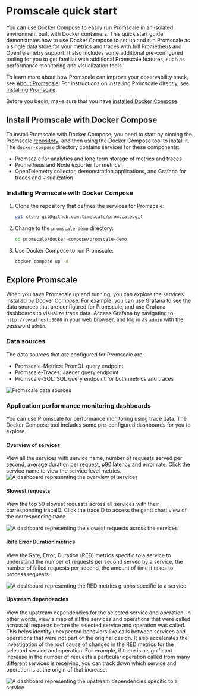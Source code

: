 # Promscale quick start
You can use Docker Compose to easily run Promscale in an isolated environment built
with Docker containers. This quick start guide demonstrates how to use Docker Compose to set
up and run Promscale as a single data store for your metrics and traces with full Prometheus
and OpenTelemetry support. It also includes some additional pre-configured tooling for you
to get familiar with additional Promscale features, such as performance monitoring and
visualization tools.

To learn more about how Promscale can improve your observability stack, see
[About Promscale][about-promscale]. For instructions on installing Promscale directly, see
[Installing Promscale][install-promscale].

Before you begin, make sure that you have [installed Docker Compose][docker-compose].

## Install Promscale with Docker Compose
To install Promscale with Docker Compose, you need to start by cloning the Promscale 
[repository][gh-promscale], and then using the Docker Compose tool to install it. The 
`docker-compose` directory contains services for these components:
* Promscale for analytics and long term storage of metrics and traces
* Prometheus and Node exporter for metrics
* OpenTelemetry collector, demonstration applications, and Grafana for traces and visualization

### Installing Promscale with Docker Compose

<procedure>

1. Clone the repository that defines the services for Promscale:
   ```bash
   git clone git@github.com:timescale/promscale.git
   ```
1. Change to the `promscale-demo` directory:
   ```bash
   cd promscale/docker-compose/promscale-demo
   ```
1. Use Docker Compose to run Promscale:
   ```bash
   docker compose up -d
   ```  

</procedure >

## Explore Promscale
When you have Promscale up and running, you can explore the services installed 
by Docker Compose. For example, you can use Grafana to see the data sources 
that are configured for Promscale, and use Grafana dashboards to visualize trace 
data. Access Grafana by navigating to `http://localhost:3000` in your web browser, 
and log in as `admin` with the password `admin`.

### Data sources
The data sources that are configured for Promscale are:
* Promscale-Metrics: PromQL query endpoint
* Promscale-Traces: Jaeger query endpoint
* Promscale-SQL: SQL query endpoint for both metrics and traces

<img class="main-content__illustration" src="https://s3.amazonaws.com/assets.timescale.com/docs/images/promscale-grafana-datasource-qsg.png" alt="Promscale data sources"/>

### Application performance monitoring dashboards
You can use Promscale for performance monitoring using trace data. 
The Docker Compose tool includes some pre-configured dashboards 
for you to explore.

#### Overview of services
View all the services with service name, number of requests served per second,
average duration per request, p90 latency and error rate. Click the service name
to view the service level metrics.
<img class="main-content__illustration" src="https://s3.amazonaws.com/assets.timescale.com/docs/images/apm-services-overview-dashboard.png" alt="A dashboard representing the overview of services"/>

#### Slowest requests
View the top 50 slowest requests across all services with their corresponding traceID.
Click the traceID to access the gantt chart view of the corresponding trace.

<img class="main-content__illustration" src="https://s3.amazonaws.com/assets.timescale.com/docs/images/apm-slowest-traces-dashboard.png" alt="A dashboard representing the slowest requests across the services"/>

#### Rate Error Duration metrics
View the Rate, Error, Duration (RED) metrics specific to a service to understand
the number of requests per second served by a service, the number of failed
requests per second, the amount of time it takes to process requests.

<img class="main-content__illustration" src="https://s3.amazonaws.com/assets.timescale.com/docs/images/apm-red-metrics-dashboard.png" alt="A dashboard representing the RED metrics graphs specific to a service"/>

#### Upstream dependencies
View the upstream dependencies for the selected service and operation. In other words, view a map of
all the services and operations that were called across all requests before the selected service and 
operation was called. This helps identify unexpected behaviors like calls between services and operations
that were not part of the original design. It also accelerates the investigation of the root cause of changes
in the RED metrics for the selected service and operation. For example, if there is a significant increase in
the number of requests a particular operation called from many different services is receiving, you can
track down which service and operation is at the origin of that increase.

<img class="main-content__illustration" src="https://s3.amazonaws.com/assets.timescale.com/docs/images/apm-upstream-dependency-dashboard.png" alt="A dashboard representing the upstream dependencies specific to a service"/>

[gh-promscale]: https://github.com/timescale/promscale
[docker-compose]: https://docs.docker.com/compose/install/
[about-promscale]: /promscale/:currentVersion:/about-promscale
[install-promscale]: /promscale/:currentVersion:/installation
